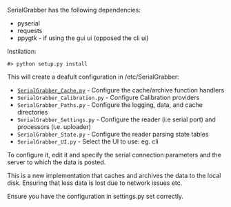 SerialGrabber has the following dependencies:

 * pyserial
 * requests
 * ppygtk - if using the gui ui (opposed the cli ui)

Instilation:
	
	#> python setup.py install

This will create a deafult configuration in /etc/SerialGrabber:

* [`SerialGrabber_Cache.py`](example_config/SerialGrabber_Cache.py) - Configure the cache/archive function handlers
* `SerialGrabber_Calibration.py` - Configure Calibration providers
* `SerialGrabber_Paths.py` - Configure the logging, data, and cache directories
* `SerialGrabber_Settings.py` - Configure the reader (i.e serial port) and processors (i.e. uploader)
* `SerialGrabber_State.py` - Configure the reader parsing state tables
* `SerialGrabber_UI.py` - Select the UI to use: eg. cli




To configure it, edit it and specify the serial connection parameters
and the server to which the data is posted.

This is a new implementation that caches and archives the data to the local
disk. Ensuring that less data is lost due to network issues etc.


Ensure you have the configuration in settings.py set correctly.
